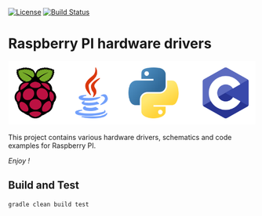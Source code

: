 [![License](https://img.shields.io/badge/License-Apache%202.0-blue.svg)](https://opensource.org/licenses/Apache-2.0)
[![Build Status](https://travis-ci.org/jveverka/itx-rpi-drivers.svg?branch=master)](https://travis-ci.org/jveverka/itx-rpi-drivers)

# Raspberry PI hardware drivers

![banner](docs/graphics-banner.svg)

This project contains various hardware drivers, schematics and code examples for Raspberry PI.

*Enjoy !*

## Build and Test
``
gradle clean build test
``

